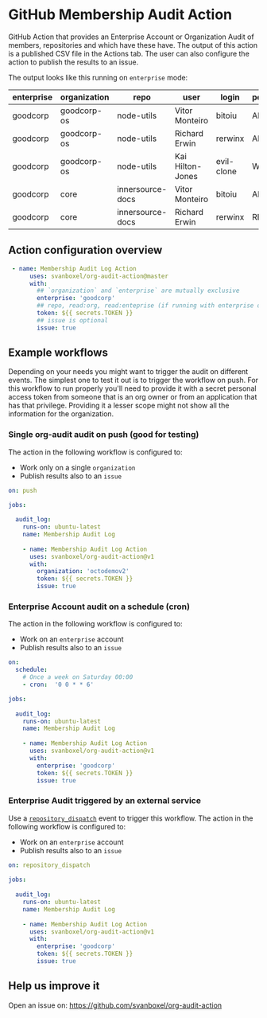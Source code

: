 # GitHub Membership Audit Action

GitHub Action that provides an Enterprise Account or Organization Audit of members, repositories and which have these have. The output of this action is a published CSV file in the Actions tab. The user can also configure the action to publish the results to an issue. 

The output looks like this running on `enterprise` mode:

| enterprise | organization | repo             | user             | login      | permission |   |
|------------|--------------|------------------|------------------|------------|------------|---|
| goodcorp   | goodcorp-os  | node-utils       | Vitor Monteiro   | bitoiu     | ADMIN      |   |
| goodcorp   | goodcorp-os  | node-utils       | Richard Erwin    | rerwinx    | ADMIN      |   |
| goodcorp   | goodcorp-os  | node-utils       | Kai Hilton-Jones | evil-clone | WRITE      |   |
| goodcorp   | core         | innersource-docs | Vitor Monteiro   | bitoiu     | ADMIN      |   |
| goodcorp   | core         | innersource-docs | Richard Erwin    | rerwinx    | READ       |   |


## Action configuration overview

```yml
 - name: Membership Audit Log Action
      uses: svanboxel/org-audit-action@master
      with:
        ## `organization` and `enterprise` are mutually exclusive
        enterprise: 'goodcorp'  
        ## repo, read:org, read:enteprise (if running with enterprise option)
        token: ${{ secrets.TOKEN }}
        ## issue is optional
        issue: true
```

## Example workflows

Depending on your needs you might want to trigger the audit on different events. The simplest one to test it out is to trigger the workflow on push. For this workflow to run properly you'll need to provide it with a secret personal access token from someone that is an org owner or from an application that has that privilege. Providing it a lesser scope might not show all the information for the organization.

### Single org-audit audit on push (good for testing)

The action in the following workflow is configured to:
 - Work only on a single `organization`
 - Publish results also to an `issue`

```yml
on: push

jobs:
  
  audit_log:
    runs-on: ubuntu-latest
    name: Membership Audit Log
        
    - name: Membership Audit Log Action
      uses: svanboxel/org-audit-action@v1
      with:
        organization: 'octodemov2'
        token: ${{ secrets.TOKEN }}
        issue: true
```

### Enterprise Account audit on a schedule (cron)

The action in the following workflow is configured to:
 - Work on an `enterprise` account
 - Publish results also to an `issue`

```yml
on:
  schedule:   
    # Once a week on Saturday 00:00
    - cron:  '0 0 * * 6'

jobs:
  
  audit_log:
    runs-on: ubuntu-latest
    name: Membership Audit Log
        
    - name: Membership Audit Log Action
      uses: svanboxel/org-audit-action@v1
      with:
        enterprise: 'goodcorp'
        token: ${{ secrets.TOKEN }}
        issue: true
```

### Enterprise Audit triggered by an external service

Use a [`repository_dispatch`](https://developer.github.com/v3/repos/#create-a-repository-dispatch-event) event to trigger this workflow. The action in the following workflow is configured to:
 - Work on an `enterprise` account
 - Publish results also to an `issue`

```yml
on: repository_dispatch
  
jobs:
  
  audit_log:
    runs-on: ubuntu-latest
    name: Membership Audit Log
        
    - name: Membership Audit Log Action
      uses: svanboxel/org-audit-action@v1
      with:
        enterprise: 'goodcorp'
        token: ${{ secrets.TOKEN }}
        issue: true
```

## Help us improve it

Open an issue on: https://github.com/svanboxel/org-audit-action
